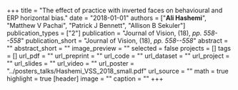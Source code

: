 +++
title = "The effect of practice with inverted faces on behavioural and ERP horizontal bias."
date = "2018-01-01"
authors = ["**Ali Hashemi**", "Matthew V Pachai", "Patrick J Bennett", "Allison B Sekuler"]
publication_types = ["2"]
publication = "Journal of Vision, (18), _pp. 558--558_"
publication_short = "Journal of Vision, (18), _pp. 558--558_"
abstract = ""
abstract_short = ""
image_preview = ""
selected = false
projects = []
tags = []
url_pdf = ""
url_preprint = ""
url_code = ""
url_dataset = ""
url_project = ""
url_slides = ""
url_video = ""
url_poster = "../posters_talks/Hashemi_VSS_2018_small.pdf"
url_source = ""
math = true
highlight = true
[header]
image = ""
caption = ""
+++
